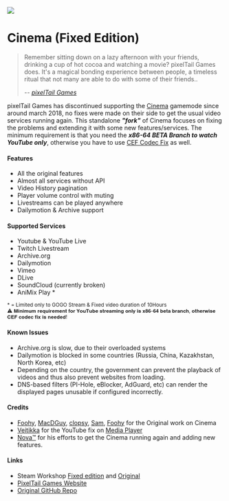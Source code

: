 [![](https://www.cloudflare.com/media/images/web-badges/cf-web-badges-f-1.png)](https://pages.cloudflare.com/)

Cinema (Fixed Edition)
======
> Remember sitting down on a lazy afternoon with your friends, drinking a cup of hot cocoa and watching a movie? pixelTail Games does. It's a magical bonding experience between people, a timeless ritual that not many are able to do with some of their friends..
>
> -- <cite>[pixelTail Games](https://github.com/pixeltailgames/)</cite>

pixelTail Games has discontinued supporting the [Cinema](https://github.com/pixeltailgames/cinema) gamemode since around march 2018, no fixes were made on their side to get the usual video services running again.
This standalone ***"fork"*** of Cinema focuses on fixing the problems and extending it with some new features/services. The minimum requirement is that you need the ***x86-64 BETA Branch to watch YouTube only***, otherwise you have to use [CEF Codec Fix](https://github.com/solsticegamestudios/GModCEFCodecFix) as well.

#### Features ####
* All the original features
* Almost all services without API
* Video History pagination
* Player volume control with muting
* Livestreams can be played anywhere
* Dailymotion & Archive support

#### Supported Services ####
* Youtube & YouTube Live
* Twitch Livestream
* Archive.org
* Dailymotion
* Vimeo
* DLive
* SoundCloud (currently broken)
* AniMix Play &#42;
<sub>
&#42; = Limited only to GOGO Stream & Fixed video duration of 10Hours <br />
⚠ 𝐌𝐢𝐧𝐢𝐦𝐮𝐦 𝐫𝐞𝐪𝐮𝐢𝐫𝐞𝐦𝐞𝐧𝐭 𝐟𝐨𝐫 𝐘𝐨𝐮𝐓𝐮𝐛𝐞 𝐬𝐭𝐫𝐞𝐚𝐦𝐢𝐧𝐠 𝐨𝐧𝐥𝐲 𝐢𝐬 𝐱𝟖𝟔-𝟔𝟒 𝐛𝐞𝐭𝐚 𝐛𝐫𝐚𝐧𝐜𝐡, 𝐨𝐭𝐡𝐞𝐫𝐰𝐢𝐬𝐞 𝐂𝐄𝐅 𝐜𝐨𝐝𝐞𝐜 𝐟𝐢𝐱 𝐢𝐬 𝐧𝐞𝐞𝐝𝐞𝐝!
</sub>

#### Known Issues ####
* Archive.org is slow, due to their overloaded systems
* Dailymotion is blocked in some countries (Russia, China, Kazakhstan, North Korea, etc)
* Depending on the country, the government can prevent the playback of videos and thus also prevent websites from loading.
* DNS-based filters (PI-Hole, eBlocker, AdGuard, etc) can render the displayed pages unusable if configured incorrectly.

#### Credits ####
* [Foohy](http://steamcommunity.com/profiles/76561197970525198), [MacDGuy](http://steamcommunity.com/profiles/76561197972354223), [clopsy](http://steamcommunity.com/profiles/76561197990944858), [Sam](http://steamcommunity.com/profiles/76561197991989781), [Foohy](http://steamcommunity.com/profiles/76561197997689747) for the Original work on Cinema
* [Veitikka](https://github.com/veitikka) for the YouTube fix on [Media Player](https://github.com/samuelmaddock/gm-mediaplayer/pull/34)
* [Nova™](https://steamcommunity.com/id/FarukGamer/) for his efforts to get the Cinema running again and adding new features.


#### Links ####
* Steam Workshop [Fixed edition](https://steamcommunity.com/sharedfiles/filedetails/?id=2419005587) and [Original](https://steamcommunity.com/sharedfiles/filedetails/?id=118824086)
* [PixelTail Games Website](https://www.pixeltailgames.com/cinema)
* [Original GitHub Repo](https://github.com/pixeltailgames/cinema)
